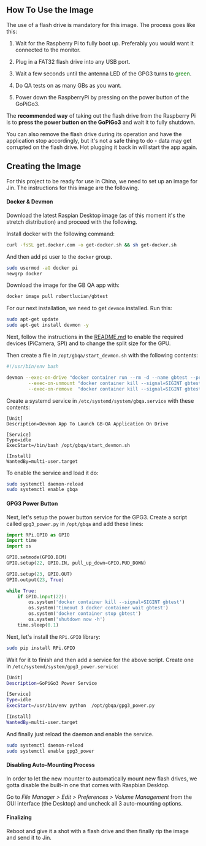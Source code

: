 ## How To Use the Image

The use of a flash drive is mandatory for this image. The process goes like this:

1. Wait for the Raspberry Pi to fully boot up. Preferably you would want it connected to the monitor.

1. Plug in a FAT32 flash drive into any USB port.

1. Wait a few seconds until the antenna LED of the GPG3 turns to <span style="color:green">green</span>.

1. Do QA tests on as many GBs as you want.

1. Power down the RaspberryPi by pressing on the power button of the GoPiGo3.

The **recommended way** of taking out the flash drive from the Raspberry Pi is to **press the power button on the GoPiGo3** and wait it to fully shutdown. 

You can also remove the flash drive during its operation and have the application stop accordingly, but it's not a safe thing to do - data may get corrupted on the flash drive. Hot plugging it back in will start the app again.

## Creating the Image

For this project to be ready for use in China, we need to set up an image for Jin. The instructions for this image are the following.

#### Docker & Devmon

Download the latest Raspian Desktop image (as of this moment it's the stretch distribution) and proceed with the following.

Install docker with the following command:
```bash
curl -fsSL get.docker.com -o get-docker.sh && sh get-docker.sh
```
And then add `pi` user to the `docker` group.
```bash
sudo usermod -aG docker pi
newgrp docker
```

Download the image for the GB QA app with:
```bash
docker image pull robertlucian/gbtest
```

For our next installation, we need to get `devmon` installed. Run this:
```bash
sudo apt-get update
sudo apt-get install devmon -y
```

Next, follow the instructions in the [README.md](README.md) to enable the required devices (PiCamera, SPI) and to change the split size for the GPU.

Then create a file in `/opt/gbqa/start_devmon.sh` with the following contents:
```bash
#!/usr/bin/env bash

devmon --exec-on-drive "docker container run --rm -d --name gbtest --privileged -v %d:/app/data -v /run/lock:/run/lock robertlucian/gbtest" \
        --exec-on-unmount "docker container kill --signal=SIGINT gbtest && ! timeout 3 docker container wait gbtest && docker container stop gbtest" \
        --exec-on-remove  "docker container kill --signal=SIGINT gbtest && ! timeout 3 docker container wait gbtest && docker container stop gbtest"
```

Create a systemd service in `/etc/systemd/system/gbqa.service` with these contents:
```
[Unit]
Description=Devmon App To Launch GB-QA Application On Drive

[Service]
Type=idle
ExecStart=/bin/bash /opt/gbqa/start_devmon.sh

[Install]
WantedBy=multi-user.target
```

To enable the service and load it do:
```bash
sudo systemctl daemon-reload
sudo systemctl enable gbqa
```

#### GPG3 Power Button

Next, let's setup the power button service for the GPG3.
Create a script called `gpg3_power.py` in `/opt/gbqa` and add these lines:
```python
import RPi.GPIO as GPIO
import time
import os

GPIO.setmode(GPIO.BCM)
GPIO.setup(22, GPIO.IN, pull_up_down=GPIO.PUD_DOWN)

GPIO.setup(23, GPIO.OUT)
GPIO.output(23, True)

while True:
    if GPIO.input(22):
        os.system('docker container kill --signal=SIGINT gbtest')
        os.system('timeout 3 docker container wait gbtest')
        os.system('docker container stop gbtest')
        os.system('shutdown now -h')
    time.sleep(0.1)
```
Next, let's install the `RPi.GPIO` library:
```bash
sudo pip install RPi.GPIO
```
Wait for it to finish and then add a service for the above script. Create one in `/etc/systemd/system/gpg3_power.service`:
```bash
[Unit]
Description=GoPiGo3 Power Service

[Service]
Type=idle
ExecStart=/usr/bin/env python  /opt/gbqa/gpg3_power.py

[Install]
WantedBy=multi-user.target
```

And finally just reload the daemon and enable the service.
```bash
sudo systemctl daemon-reload
sudo systemctl enable gpg3_power
```

#### Disabling Auto-Mounting Process

In order to let the new mounter to automatically mount new flash drives, we gotta disable the built-in one that comes with Raspbian Desktop.

Go to _File Manager > Edit > Preferences > Volume Management_ from the GUI interface (the Desktop) and uncheck all 3 auto-mounting options. 

#### Finalizing

Reboot and give it a shot with a flash drive and then finally rip the image and send it to Jin.